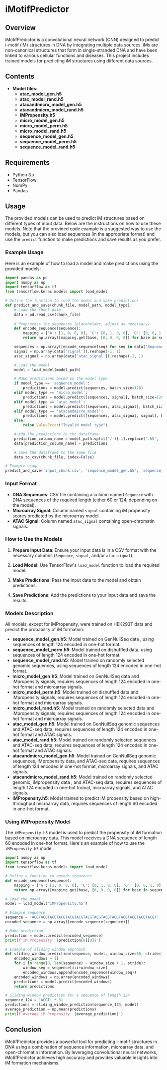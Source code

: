 
# iMotifPredictor

## Overview

iMotifPredictor is a convolutional neural network (CNN) designed to predict i-motif (iM) structures in DNA by integrating multiple data sources. iMs are non-canonical structures that form in single-stranded DNA and have been linked to various cellular functions and diseases. This project includes trained models for predicting iM structures using different data sources.

## Contents

- **Model files**:
  - **atac_model_gen.h5**
  - **atac_model_rand.h5**
  - **atacandmicro_model_gen.h5**
  - **atacandmicro_model_rand.h5**
  - **iMPropensity.h5**
  - **micro_model_gen.h5**
  - **micro_model_perm.h5**
  - **micro_model_rand.h5**
  - **sequence_model_gen.h5**
  - **sequence_model_perm.h5**
  - **sequence_model_rand.h5**

## Requirements

- Python 3.x
- TensorFlow
- NumPy
- Pandas

## Usage

The provided models can be used to predict iM structures based on different types of input data. Below are the instructions on how to use these models. Note that the provided code example is a suggested way to use the models, but you can also load sequences (in the appropriate format) and use the `predict` function to make predictions and save results as you prefer.

### Example Usage

Here is an example of how to load a model and make predictions using the provided models:

```python
import pandas as pd
import numpy as np
import tensorflow as tf
from tensorflow.keras.models import load_model

# Define the function to load the model and make predictions
def predict_and_save(chunk_file, model_path, model_type):
    # Load the chunk data
    data = pd.read_csv(chunk_file)
    
    # Preprocess the sequences (placeholder, adjust as necessary)
    def encode_sequence(sequence):
        mapping = {'A': [1, 0, 0, 0], 'C': [0, 1, 0, 0], 'G': [0, 0, 1, 0], 'T': [0, 0, 0, 1], 'N': [0, 0, 0, 0]}
        return np.array([mapping.get(base, [0, 0, 0, 0]) for base in sequence], dtype=np.int8)

    sequences = np.array([encode_sequence(seq) for seq in data['Sequence']])
    signal = np.array(data['signal']).reshape(-1, 1)
    atac_signal = np.array(data['atac_signal']).reshape(-1, 1)

    # Load the model
    model = load_model(model_path)

    # Make predictions based on the model type
    if model_type == 'sequence_model':
        predictions = model.predict(sequences, batch_size=128)
    elif model_type == 'micro_model':
        predictions = model.predict([sequences, signal], batch_size=128)
    elif model_type == 'atac_model':
        predictions = model.predict([sequences, atac_signal], batch_size=128)
    elif model_type == 'atacandmicro_model':
        predictions = model.predict([sequences, atac_signal, signal], batch_size=128)
    else:
        raise ValueError("Invalid model type")

    # Add the predictions to the dataframe
    prediction_column_name = model_path.split('/')[-1].replace('.h5', '')
    data[prediction_column_name] = predictions

    # Save the dataframe to the same file
    data.to_csv(chunk_file, index=False)

# Example usage
predict_and_save('input_chunk.csv', 'sequence_model_gen.h5', 'sequence_model')
```

### Input Format

- **DNA Sequences**: CSV file containing a column named `Sequence` with DNA sequences of the required length (either 60 or 124, depending on the model).
- **Microarray Signal**: Column named `signal` containing iM propensity scores predicted by the microarray model.
- **ATAC Signal**: Column named `atac_signal` containing open-chromatin signals.

### How to Use the Models

1. **Prepare Input Data**: Ensure your input data is in a CSV format with the necessary columns (`Sequence`, `signal`, and/or `atac_signal`).

2. **Load Model**: Use TensorFlow's `load_model` function to load the required model.

3. **Make Predictions**: Pass the input data to the model and obtain predictions.

4. **Save Predictions**: Add the predictions to your input data and save the results.

### Models Description

All models, except for iMPropensity, were trained on HEK293T data and predict the probability of iM formation:

- **sequence_model_gen.h5**: Model trained on GenNullSeq data , using sequences of length 124 encoded in one-hot format.
- **sequence_model_perm.h5**: Model trained on dishuffled data, using sequences of length 124 encoded in one-hot format.
- **sequence_model_rand.h5**: Model trained on randomly selected genomic sequences, using sequences of length 124 encoded in one-hot format.
- **micro_model_gen.h5**: Model trained on GenNullSeq data and iMpropensity signals, requires sequences of length 124 encoded in one-hot format and microarray signals.
- **micro_model_perm.h5**: Model trained on dishuffled data and iMpropensity signals, requires sequences of length 124 encoded in one-hot format and microarray signals.
- **micro_model_rand.h5**: Model trained on randomly selected data and iMpropensity signals, requires sequences of length 124 encoded in one-hot format and microarray signals.
- **atac_model_gen.h5**: Model trained on GenNullSeq genomic sequences and ATAC-seq data, requires sequences of length 124 encoded in one-hot format and ATAC signals.
- **atac_model_rand.h5**: Model trained on randomly selected sequences and ATAC-seq data, requires sequences of length 124 encoded in one-hot format and ATAC signals.
- **atacandmicro_model_gen.h5**: Model trained on GenNullSeq genomic sequences, iMpropensity data, and ATAC-seq data, requires sequences of length 124 encoded in one-hot format, microarray signals, and ATAC signals.
- **atacandmicro_model_rand.h5**: Model trained on randomly selected genomic, iMpropensity data , and ATAC-seq data, requires sequences of length 124 encoded in one-hot format, microarray signals, and ATAC signals.
- **iMPropensity.h5**: Model trained to predict iM propensity based on high-throughput microarray data, requires sequences of length 60 encoded in one-hot format.

### Using iMPropensity Model

The `iMPropensity.h5` model is used to predict the propensity of iM formation based on microarray data. This model receives a DNA sequence of length 60 encoded in one-hot format. Here's an example of how to use the `iMPropensity.h5` model:

```python
import numpy as np
import tensorflow as tf
from tensorflow.keras.models import load_model

# Define a function to encode sequences
def encode_sequence(sequence):
    mapping = {'A': [1, 0, 0, 0], 'C': [0, 1, 0, 0], 'G': [0, 0, 1, 0], 'T': [0, 0, 0, 1], 'N': [0, 0, 0, 0]}
    return np.array([mapping.get(base, [0, 0, 0, 0]) for base in sequence], dtype=np.int8)

# Load the model
model = load_model('iMPropensity.h5')

# Example sequence
sequence = 'ACGTACGTACGTACGTACGTACGTACGTACGTACGTACGTACGTACGTACGTACGT'
encoded_sequence = np.array([encode_sequence(sequence)])

# Make prediction
prediction = model.predict(encoded_sequence)
print(f'iM Propensity: {prediction[0][0]}')

# Example of sliding window approach
def sliding_window_prediction(sequence, model, window_size=60, stride=1):
    encoded_windows = []
    for i in range(0, len(sequence) - window_size + 1, stride):
        window_seq = sequence[i:i+window_size]
        encoded_windows.append(encode_sequence(window_seq))
    encoded_windows = np.array(encoded_windows)
    predictions = model.predict(encoded_windows)
    return predictions

# Sliding window prediction for a sequence of length 124
sequence_124 = 'ACGT' * 31
predictions = sliding_window_prediction(sequence_124, model)
average_prediction = np.mean(predictions)
print(f'Average iM Propensity: {average_prediction}')
```

## Conclusion

iMotifPredictor provides a powerful tool for predicting i-motif structures in DNA using a combination of sequence information, microarray data, and open-chromatin information. By leveraging convolutional neural networks, iMotifPredictor achieves high accuracy and provides valuable insights into iM formation mechanisms.


